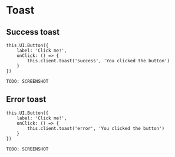 # Toast

## Success toast
```ts{4}
this.UI.Button({
    label: 'Click me!',
    onClick: () => {
        this.client.toast('success', 'You clicked the button')
    }
})
```

```
TODO: SCREENSHOT
```

## Error toast
```ts{4}
this.UI.Button({
    label: 'Click me!',
    onClick: () => {
        this.client.toast('error', 'You clicked the button')
    }
})
```

```
TODO: SCREENSHOT
```